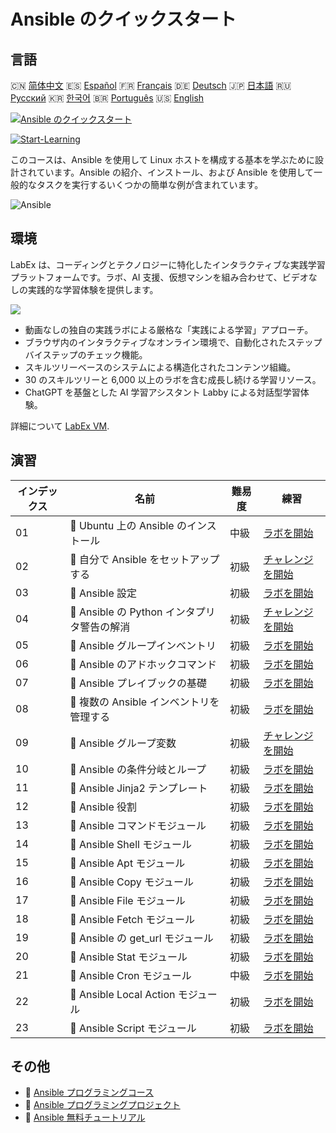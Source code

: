 # Ansible のクイックスタート

## 言語

🇨🇳 [简体中文](README_zh.md) 🇪🇸 [Español](README_es.md) 🇫🇷 [Français](README_fr.md) 🇩🇪 [Deutsch](README_de.md) 🇯🇵 [日本語](README_ja.md) 🇷🇺 [Русский](README_ru.md) 🇰🇷 [한국어](README_ko.md) 🇧🇷 [Português](README_pt.md) 🇺🇸 [English](README.md) 

[![Ansible のクイックスタート](https://cover-creator.labex.io/quick-start-with-ansible.png?lang=ja)](https://labex.io/ja/courses/quick-start-with-ansible)

[![Start-Learning](https://img.shields.io/badge/Start-Learning-whitesmoke?style=for-the-badge)](https://labex.io/ja/courses/quick-start-with-ansible)

このコースは、Ansible を使用して Linux ホストを構成する基本を学ぶために設計されています。Ansible の紹介、インストール、および Ansible を使用して一般的なタスクを実行するいくつかの簡単な例が含まれています。

![Ansible](https://img.shields.io/badge/Ansible-whitesmoke?style=for-the-badge&logo=ansible)


## 環境

LabEx は、コーディングとテクノロジーに特化したインタラクティブな実践学習プラットフォームです。ラボ、AI 支援、仮想マシンを組み合わせて、ビデオなしの実践的な学習体験を提供します。

![](https://tutorial-screenshot.getvm.io/images/vm-1725247253.png)

- 動画なしの独自の実践ラボによる厳格な「実践による学習」アプローチ。
- ブラウザ内のインタラクティブなオンライン環境で、自動化されたステップバイステップのチェック機能。
- スキルツリーベースのシステムによる構造化されたコンテンツ組織。
- 30 のスキルツリーと 6,000 以上のラボを含む成長し続ける学習リソース。
- ChatGPT を基盤とした AI 学習アシスタント Labby による対話型学習体験。

詳細について [LabEx VM](https://support.labex.io/using-labex/virtual-machine).

## 演習

|   インデックス | 名前                                        | 難易度   | 練習                                                                                                                                     |
|----------------|---------------------------------------------|----------|------------------------------------------------------------------------------------------------------------------------------------------|
|             01 | 📖 Ubuntu 上の Ansible のインストール       | 中級     | <a target='_blank' href='https://labex.io/ja/tutorials/ansible-ansible-installation-on-ubuntu-67172'>ラボを開始</a>                      |
|             02 | 🎯 自分で Ansible をセットアップする        | 初級     | <a target='_blank' href='https://labex.io/ja/tutorials/ansible-setup-ansible-by-yourself-390383'>チャレンジを開始</a>                    |
|             03 | 📖 Ansible 設定                             | 初級     | <a target='_blank' href='https://labex.io/ja/tutorials/ansible-ansible-configuration-390437'>ラボを開始</a>                              |
|             04 | 🎯 Ansible の Python インタプリタ警告の解消 | 初級     | <a target='_blank' href='https://labex.io/ja/tutorials/ansible-resolving-ansible-python-interpreter-warning-390490'>チャレンジを開始</a> |
|             05 | 📖 Ansible グループインベントリ             | 初級     | <a target='_blank' href='https://labex.io/ja/tutorials/ansible-ansible-groups-inventory-290160'>ラボを開始</a>                           |
|             06 | 📖 Ansible のアドホックコマンド             | 初級     | <a target='_blank' href='https://labex.io/ja/tutorials/ansible-ansible-ad-hoc-commands-390441'>ラボを開始</a>                            |
|             07 | 📖 Ansible プレイブックの基礎               | 初級     | <a target='_blank' href='https://labex.io/ja/tutorials/ansible-ansible-playbook-basics-390426'>ラボを開始</a>                            |
|             08 | 📖 複数の Ansible インベントリを管理する    | 初級     | <a target='_blank' href='https://labex.io/ja/tutorials/ansible-manage-multiple-ansible-inventories-290193'>ラボを開始</a>                |
|             09 | 🎯 Ansible グループ変数                     | 初級     | <a target='_blank' href='https://labex.io/ja/tutorials/ansible-ansible-group-variables-96690'>チャレンジを開始</a>                       |
|             10 | 📖 Ansible の条件分岐とループ               | 初級     | <a target='_blank' href='https://labex.io/ja/tutorials/ansible-ansible-conditionals-and-loops-390455'>ラボを開始</a>                     |
|             11 | 📖 Ansible Jinja2 テンプレート              | 初級     | <a target='_blank' href='https://labex.io/ja/tutorials/ansible-ansible-jinja2-templates-390470'>ラボを開始</a>                           |
|             12 | 📖 Ansible 役割                             | 初級     | <a target='_blank' href='https://labex.io/ja/tutorials/ansible-ansible-roles-390467'>ラボを開始</a>                                      |
|             13 | 📖 Ansible コマンドモジュール               | 初級     | <a target='_blank' href='https://labex.io/ja/tutorials/ansible-ansible-command-module-290161'>ラボを開始</a>                             |
|             14 | 📖 Ansible Shell モジュール                 | 初級     | <a target='_blank' href='https://labex.io/ja/tutorials/ansible-ansible-shell-module-289409'>ラボを開始</a>                               |
|             15 | 📖 Ansible Apt モジュール                   | 初級     | <a target='_blank' href='https://labex.io/ja/tutorials/ansible-ansible-apt-module-289651'>ラボを開始</a>                                 |
|             16 | 📖 Ansible Copy モジュール                  | 初級     | <a target='_blank' href='https://labex.io/ja/tutorials/ansible-ansible-copy-module-289653'>ラボを開始</a>                                |
|             17 | 📖 Ansible File モジュール                  | 初級     | <a target='_blank' href='https://labex.io/ja/tutorials/ansible-ansible-file-module-289654'>ラボを開始</a>                                |
|             18 | 📖 Ansible Fetch モジュール                 | 初級     | <a target='_blank' href='https://labex.io/ja/tutorials/ansible-ansible-fetch-module-290159'>ラボを開始</a>                               |
|             19 | 📖 Ansible の get_url モジュール            | 初級     | <a target='_blank' href='https://labex.io/ja/tutorials/ansible-ansible-get-url-module-290188'>ラボを開始</a>                             |
|             20 | 📖 Ansible Stat モジュール                  | 初級     | <a target='_blank' href='https://labex.io/ja/tutorials/ansible-ansible-stat-module-290192'>ラボを開始</a>                                |
|             21 | 📖 Ansible Cron モジュール                  | 中級     | <a target='_blank' href='https://labex.io/ja/tutorials/ansible-ansible-cron-module-290157'>ラボを開始</a>                                |
|             22 | 📖 Ansible Local Action モジュール          | 初級     | <a target='_blank' href='https://labex.io/ja/tutorials/ansible-ansible-local-action-module-290189'>ラボを開始</a>                        |
|             23 | 📖 Ansible Script モジュール                | 初級     | <a target='_blank' href='https://labex.io/ja/tutorials/ansible-ansible-script-module-289411'>ラボを開始</a>                              |

## その他

- 🔗 [Ansible プログラミングコース](https://github.com/labex-labs/awesome-programming-courses)
- 🔗 [Ansible プログラミングプロジェクト](https://github.com/labex-labs/awesome-programming-projects)
- 🔗 [Ansible 無料チュートリアル](https://github.com/labex-labs/ansible-free-tutorials)

